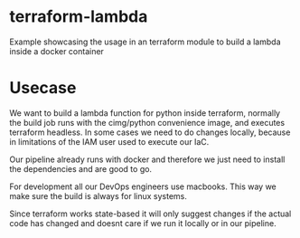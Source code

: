 terraform-lambda
===

Example showcasing the usage in an terraform module to build a lambda inside a docker container

# Usecase

We want to build a lambda function for python inside terraform, normally the build job runs with the cimg/python
convenience image, and executes terraform headless. In some cases we need to do changes locally, because in limitations
of the IAM user used to execute our IaC.

Our pipeline already runs with docker and therefore we just need to install the dependencies and are good to go.

For development all our DevOps engineers use macbooks. This way we make sure the build is always for linux systems.

Since terraform works state-based it will only suggest changes if the actual code has changed and doesnt care if we
run it locally or in our pipeline.
